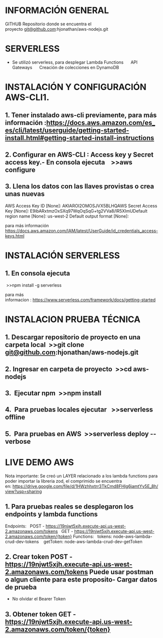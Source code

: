 # INFORMACIÓN GENERAL
GITHUB Repositorio donde se encuentra el proyecto git@github.com:hjonathan/aws-nodejs.git
# SERVERLESS 
- Se utilizó serverless, para desplegar
   Lambda Functions     
   API Gateways      
   Creación de colecciones en DynamoDB


# INSTALACIÓN Y CONFIGURACIÓN AWS-CLI1. 

## 1. Tener instalado aws-cli previamente, para más información :https://docs.aws.amazon.com/es_es/cli/latest/userguide/getting-started-install.html#getting-started-install-instructions

## 2. Configurar en AWS-CLI : Access key y Secret access key.- En consola ejecuta    >>aws configure

## 3. Llena los datos con las llaves provistas o crea unas nuevas 
AWS Access Key ID [None]: AKIAROI2OMOSJVX5BLHQAWS 
Secret Access Key [None]: E9ibARxtmzOxSXq97WqOqSqG+tg2VVa8/IR5XImUDefault 
region name [None]: us-west-2
Default output format [None]: 

para más información 
https://docs.aws.amazon.com/IAM/latest/UserGuide/id_credentials_access-keys.html

# INSTALACIÓN SERVERLESS
## 1. En consola ejecuta
 >>npm install -g serverless

para más informacion : https://www.serverless.com/framework/docs/getting-started


# INSTALACION PRUEBA TÉCNICA
## 1. Descargar repositorio de proyecto en una carpeta local  >>git clone git@github.com:hjonathan/aws-nodejs.git
## 2. Ingresar en carpeta de proyecto  >>cd aws-nodejs
## 3.  Ejecutar npm  >>npm install
## 4.  Para pruebas locales ejecutar   >>serverless offline
## 5.  Para pruebas en AWS  >>serverless deploy --verbose


# LIVE DEMO AWS
Nota importante:
Se creó un LAYER relacionado a los lambda functions para poder importar la libreria zod, el comprimido se encuentra en: https://drive.google.com/file/d/1HWzhhxtrr3TkCmd8FHIg6jamtYv5E_8h/view?usp=sharing


## 1. Para pruebas reales se desplegaron los endpoints y lambda functions

Endpoints:
  POST - https://19njwt5xjh.execute-api.us-west-2.amazonaws.com/tokens
  GET - https://19njwt5xjh.execute-api.us-west-2.amazonaws.com/token/{token}
Functions:
  tokens: node-aws-lambda-crud-dev-tokens 
  getToken: node-aws-lambda-crud-dev-getToken


## 2. Crear token POST - https://19njwt5xjh.execute-api.us-west-2.amazonaws.com/tokens Puede usar postman o algun cliente para este proposito- Cargar datos de prueba
- No olvidar el Bearer Token 



## 3. Obtener token GET - https://19njwt5xjh.execute-api.us-west-2.amazonaws.com/token/{token}

 
